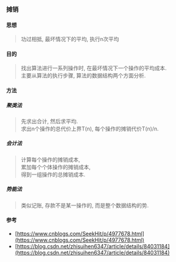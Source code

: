 ### 摊销
#### 思想
> 功过相抵, 最坏情况下的平均, 执行n次平均

#### 目的
> 找出算法进行一系列操作时, 在最坏情况下一个操作的平均成本. \
> 主要从算法的执行步骤, 算法的数据结构两个方面分析.

#### 方法
##### 聚类法 
> 先求出合计, 然后求平均. \
> 求出n个操作的总代价上界T(n), 每个操作的摊销代价T(n)/n.

##### 会计法
> 计算每个操作的摊销成本, \
> 累加每个个体操作的摊销成本, \
> 得到一组操作的总摊销成本.

##### 势能法
> 类似记账, 存款不是某一操作的, 而是整个数据结构的势.

#### 参考
* [https://www.cnblogs.com/SeekHit/p/4977678.html](https://www.cnblogs.com/SeekHit/p/4977678.html)
* [https://blog.csdn.net/zhisuihen6347/article/details/84031184](https://blog.csdn.net/zhisuihen6347/article/details/84031184)
